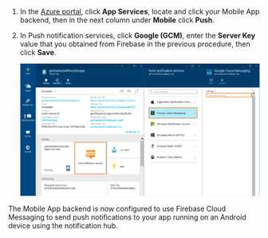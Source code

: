 
1. In the [Azure portal](https://azure.portal.com/), click **App Services**, locate and click your Mobile App backend, then in the next column under **Mobile** click **Push**.
2. In Push notification services, click **Google (GCM)**, enter the **Server Key** value that you obtained from Firebase in the previous procedure, then click **Save**.
   
    ![Set the GCM API key in the portal](./media/app-service-mobile-android-configure-push/mobile-push-api-key.png)

The Mobile App backend is now configured to use Firebase Cloud Messaging to send push notifications to your app running on an Android device using the notification hub.

<!-- URLs. -->


<!-- images -->
